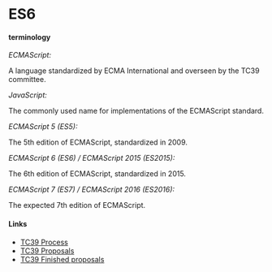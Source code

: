 

# ES6


#### terminology

*ECMAScript:*

A language standardized by ECMA International and overseen by the TC39 committee.

*JavaScript:*

The commonly used name for implementations of the ECMAScript standard.

*ECMAScript 5 (ES5):*

The 5th edition of ECMAScript, standardized in 2009.

*ECMAScript 6 (ES6) / ECMAScript 2015 (ES2015):*

The 6th edition of ECMAScript, standardized in 2015.

*ECMAScript 7 (ES7) / ECMAScript 2016 (ES2016):*

The expected 7th edition of ECMAScript.



#### Links

* [TC39 Process](https://tc39.github.io/process-document/)
* [TC39 Proposals](https://github.com/tc39/proposals/blob/master/README.md)
* [TC39 Finished proposals](https://github.com/tc39/proposals/blob/master/finished-proposals.md)
